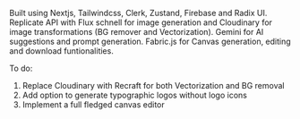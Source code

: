 Built using Nextjs, Tailwindcss, Clerk, Zustand, Firebase and Radix UI. Replicate API with Flux schnell for image generation and Cloudinary for image transformations (BG remover and Vectorization). Gemini for AI suggestions and prompt generation. Fabric.js for Canvas generation, editing and download funtionalities.

To do:

1. Replace Cloudinary with Recraft for both Vectorization and BG removal
2. Add option to generate typographic logos without logo icons
3. Implement a full fledged canvas editor
